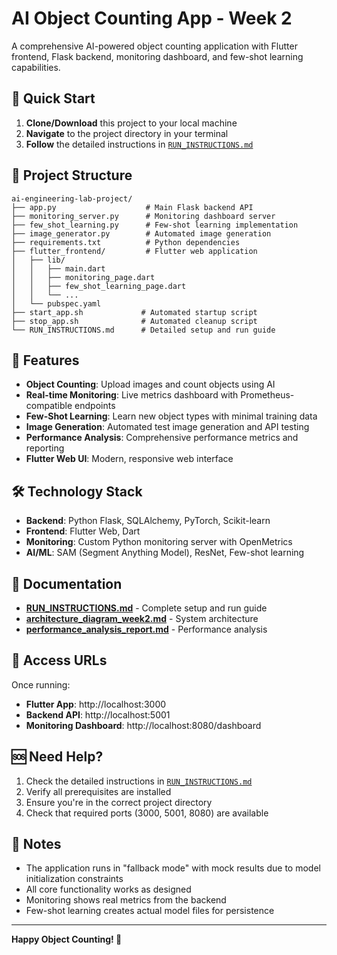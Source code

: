# AI Object Counting App - Week 2

A comprehensive AI-powered object counting application with Flutter frontend, Flask backend, monitoring dashboard, and few-shot learning capabilities.

## 🚀 Quick Start

1. **Clone/Download** this project to your local machine
2. **Navigate** to the project directory in your terminal
3. **Follow** the detailed instructions in [`RUN_INSTRUCTIONS.md`](RUN_INSTRUCTIONS.md)

## 📁 Project Structure

```
ai-engineering-lab-project/
├── app.py                    # Main Flask backend API
├── monitoring_server.py      # Monitoring dashboard server
├── few_shot_learning.py      # Few-shot learning implementation
├── image_generator.py        # Automated image generation
├── requirements.txt          # Python dependencies
├── flutter_frontend/         # Flutter web application
│   ├── lib/
│   │   ├── main.dart
│   │   ├── monitoring_page.dart
│   │   ├── few_shot_learning_page.dart
│   │   └── ...
│   └── pubspec.yaml
├── start_app.sh             # Automated startup script
├── stop_app.sh              # Automated cleanup script
└── RUN_INSTRUCTIONS.md      # Detailed setup and run guide
```

## 🌟 Features

- **Object Counting**: Upload images and count objects using AI
- **Real-time Monitoring**: Live metrics dashboard with Prometheus-compatible endpoints
- **Few-Shot Learning**: Learn new object types with minimal training data
- **Image Generation**: Automated test image generation and API testing
- **Performance Analysis**: Comprehensive performance metrics and reporting
- **Flutter Web UI**: Modern, responsive web interface

## 🛠️ Technology Stack

- **Backend**: Python Flask, SQLAlchemy, PyTorch, Scikit-learn
- **Frontend**: Flutter Web, Dart
- **Monitoring**: Custom Python monitoring server with OpenMetrics
- **AI/ML**: SAM (Segment Anything Model), ResNet, Few-shot learning

## 📖 Documentation

- **[RUN_INSTRUCTIONS.md](RUN_INSTRUCTIONS.md)** - Complete setup and run guide
- **[architecture_diagram_week2.md](architecture_diagram_week2.md)** - System architecture
- **[performance_analysis_report.md](performance_analysis_report.md)** - Performance analysis

## 🎯 Access URLs

Once running:
- **Flutter App**: http://localhost:3000
- **Backend API**: http://localhost:5001
- **Monitoring Dashboard**: http://localhost:8080/dashboard

## 🆘 Need Help?

1. Check the detailed instructions in [`RUN_INSTRUCTIONS.md`](RUN_INSTRUCTIONS.md)
2. Verify all prerequisites are installed
3. Ensure you're in the correct project directory
4. Check that required ports (3000, 5001, 8080) are available

## 📝 Notes

- The application runs in "fallback mode" with mock results due to model initialization constraints
- All core functionality works as designed
- Monitoring shows real metrics from the backend
- Few-shot learning creates actual model files for persistence

---

**Happy Object Counting! 🎉**